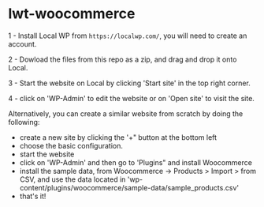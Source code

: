 
# lwt-woocommerce

1 - Install Local WP from `https://localwp.com/`, you will need to create an account.

2 - Dowload the files from this repo as a zip, and drag and drop it onto Local.

3 - Start the website on Local by clicking 'Start site' in the top right corner.

4 - click on 'WP-Admin' to edit the website or on 'Open site' to visit the site.

Alternatively, you can create a similar website from scratch by doing the following:
- create a new site by clicking the '+" button at the bottom left
- choose the basic configuration. 
- start the website
- click on 'WP-Admin' and then go to 'Plugins" and install Woocommerce
- install the sample data, from Woocommerce -> Products > Import > from CSV, and use the data located in 'wp-content/plugins/woocommerce/sample-data/sample_products.csv'
- that's it!
